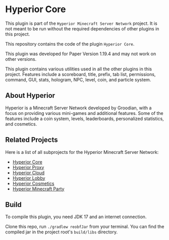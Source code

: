# Hyperior Core
This plugin is part of the `Hyperior Minecraft Server Network` project.
It is not meant to be run without the required dependencies of other plugins in this project.

This repository contains the code of the plugin `Hyperior Core`.

This plugin was developed for Paper Version 1.19.4 and may not work on other versions.

This plugin contains various utilities used in all the other plugins in this project.
Features include a scoreboard, title, prefix, tab list, permissions, command, GUI, stats, hologram, NPC, level, coin, and particle system.

## About Hyperior
Hyperior is a Minecraft Server Network developed by Groodian,
with a focus on providing various mini-games and additional features.
Some of the features include a coin system, levels, leaderboards, personalized statistics, and cosmetics.

## Related Projects
Here is a list of all subprojects for the Hyperior Minecraft Server Network:

- [Hyperior Core](https://github.com/Groodian/HyperiorCore)
- [Hyperior Proxy](https://github.com/Groodian/HyperiorProxy)
- [Hyperior Cloud](https://github.com/Groodian/HyperiorCloud)
- [Hyperior Lobby](https://github.com/Groodian/HyperiorLobby)
- [Hyperior Cosmetics](https://github.com/Groodian/HyperiorCosmetics)
- [Hyperior Minecraft Party](https://github.com/Groodian/HyperiorMinecraftParty)

## Build
To compile this plugin, you need JDK 17 and an internet connection.

Clone this repo, run `./gradlew reobfJar` from your terminal. You can find the compiled jar in the project root's `build/libs` directory.
